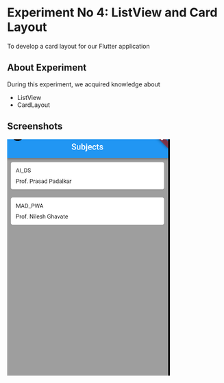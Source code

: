 # Experiment No 4: ListView and Card Layout

To develop a card layout for our Flutter application 

## About Experiment

During this experiment, we acquired knowledge about
* ListView
* CardLayout

## Screenshots

![plot](./assets/screenshots/screenshot_1.png?raw=true)
